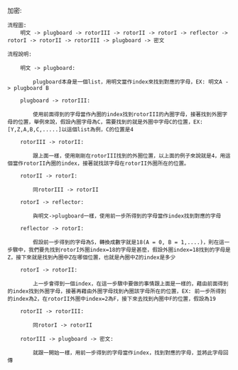 加密:

	流程圖:
		明文 -> plugboard -> rotorIII -> rotorII -> rotorI -> reflector -> rotorI -> rotorII -> rotorIII -> plugboard -> 密文
		
	流程說明:
	
		明文 -> plugboard:
		
			plugboard本身是一個list，用明文當作index來找到對應的字母，EX: 明文A -> plugboard B
			
		plugboard -> rotorIII:
		
			使用前面得到的字母當作內圈的index找到rotorIII的內圈字母，接著找到外圈字母的位置，舉例來說，假設內圈字母為C，需要找到的就是外圈中字母C的位置，EX: [Y,Z,A,B,C,.....]以這個list為例，C的位置是4
			
		rotorIII -> rotorII:
			
			跟上面一樣，使用剛剛在rotorIII找到的外圈位置，以上面的例子來說就是4，用這個當作rotorII內圈的index，接著就找該字母在rotorII外圈所在的位置。
		
		rotorII -> rotorI:
			
			同rotorIII -> rotorII
		
		rotorI -> reflector:
			
			與明文->plugboard一樣，使用前一步所得到的字母當作index找到對應的字母
		
		reflector -> rotorI:
			
			假設前一步得到的字母為S，轉換成數字就是18(A = 0, B = 1,....)，則在這一步驟中，我們要先找到rotorI外圈index=18的字母是甚麼，假設外圈index=18找到的字母是Z，接下來就是找到內圈中Z在哪個位置，也就是內圈中Z的index是多少
		
		rotorI -> rotorII:
			
			上一步會得到一個index，在這一步驟中要做的事情跟上面是一樣的，藉由前面得到的index找到外圈字母，接著再藉由外圈字母找到內圈該字母所在的位置，EX: 前一步所得到的index為2，在rotorII外圈中index=2為F，接下來去找到內圈中F的位置，假設為19
		
		rotorII -> rotorIII:
			
			同rotorI -> rotorII
		
		rotorIII -> plugboard -> 密文:
			
			就跟一開始一樣，用前一步得到的字母當作index，找到對應的字母，並將此字母回傳
